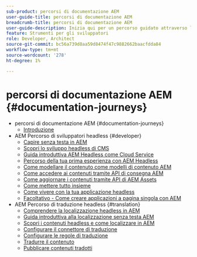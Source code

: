 ```yaml
---
sub-product: percorsi di documentazione AEM
user-guide-title: percorsi di documentazione AEM
breadcrumb-title: percorsi di documentazione AEM
user-guide-description: Inizia qui per un percorso guidato attraverso le potenti e flessibili funzionalità di AEM, le loro capacità e come sfruttarle nel tuo progetto.
feature: Strumenti per gli sviluppatori
role: Developer, Architect
source-git-commit: bc56a739d8aa59d8474f47c9882662baacfdda84
workflow-type: tm+mt
source-wordcount: '278'
ht-degree: 1%

---
```



# percorsi di documentazione AEM {#documentation-journeys}

<!--
Please note that all links to other guides need to be absolute references with leading protocol and domain since SCCM does not allow pages to be referenced with relative links in multiple ToCs.
-->

+ percorsi di documentazione AEM {#documentation-journeys}
   + [Introduzione](home.md)
+ AEM Percorso di sviluppatori headless {#developer}
   + [Capire senza testa in AEM](https://experienceleague.adobe.com/docs/experience-manager-cloud-service/headless-journey/developer/overview.html)
   + [Scopri lo sviluppo headless di CMS](https://experienceleague.adobe.com/docs/experience-manager-cloud-service/headless-journey/developer/learn-about.html)
   + [Guida introduttiva AEM Headless come Cloud Service](https://experienceleague.adobe.com/docs/experience-manager-cloud-service/headless-journey/developer/getting-started.html)
   + [Percorso della tua prima esperienza con AEM Headless](https://experienceleague.adobe.com/docs/experience-manager-cloud-service/headless-journey/developer/path-to-first-experience.html)
   + [Come modellare il contenuto come modelli di contenuto AEM](https://experienceleague.adobe.com/docs/experience-manager-cloud-service/headless-journey/developer/model-your-content.html)
   + [Come accedere ai contenuti tramite API di consegna AEM](https://experienceleague.adobe.com/docs/experience-manager-cloud-service/headless-journey/developer/access-your-content.html)
   + [Come aggiornare i contenuti tramite API di AEM Assets](https://experienceleague.adobe.com/docs/experience-manager-cloud-service/headless-journey/developer/update-your-content.html)
   + [Come mettere tutto insieme](https://experienceleague.adobe.com/docs/experience-manager-cloud-service/headless-journey/developer/put-it-all-together.html)
   + [Come vivere con la tua applicazione headless](https://experienceleague.adobe.com/docs/experience-manager-cloud-service/headless-journey/developer/go-live.html)
   + [Facoltativo - Come creare applicazioni a pagina singola con AEM](https://experienceleague.adobe.com/docs/experience-manager-cloud-service/headless-journey/developer/create-spa.html)
+ AEM Percorso di traduzione headless {#translation}
   + [Comprendere la localizzazione headless in AEM](https://experienceleague.adobe.com/docs/experience-manager-cloud-service/headless-journey/translation/overview.html)
   + [Guida introduttiva alla localizzazione senza testa AEM](https://experienceleague.adobe.com/docs/experience-manager-cloud-service/headless-journey/translation/getting-started.html)
   + [Scopri i contenuti headless e come localizzare in AEM](https://experienceleague.adobe.com/docs/experience-manager-cloud-service/headless-journey/translation/learn-about.html)
   + [Configurare il connettore di traduzione](https://experienceleague.adobe.com/docs/experience-manager-cloud-service/headless-journey/translation/configure-connector.html)
   + [Configurare le regole di traduzione](https://experienceleague.adobe.com/docs/experience-manager-cloud-service/headless-journey/translation/translation-rules.html)
   + [Tradurre il contenuto](https://experienceleague.adobe.com/docs/experience-manager-cloud-service/headless-journey/translation/translate-content.html)
   + [Pubblicare contenuti tradotti](https://experienceleague.adobe.com/docs/experience-manager-cloud-service/headless-journey/translation/publish-content.html)
